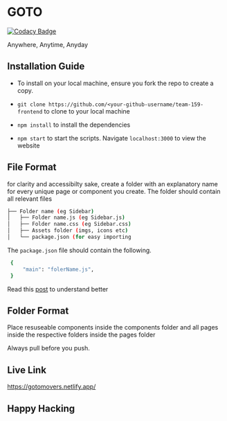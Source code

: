 # GOTO

[![Codacy Badge](https://api.codacy.com/project/badge/Grade/b42b46c354934567a9f6bc13a76798a0)](https://app.codacy.com/gh/BuildForSDGCohort2/Team-159-Frontend?utm_source=github.com&utm_medium=referral&utm_content=BuildForSDGCohort2/Team-159-Frontend&utm_campaign=Badge_Grade_Settings)

Anywhere, Anytime, Anyday


## Installation Guide

- To install on your local machine, ensure you fork the repo to create a copy.

- `git clone https://github.com/<your-github-username/team-159-frontend` to clone to your local machine

- `npm install` to install the dependencies

- `npm start` to start the scripts. Navigate `localhost:3000` to view the website


## File Format
for clarity and accessibilty sake, create a folder with an explanatory name for every unique page or component you create. The folder should contain all relevant files

```bash
├── Folder name (eg Sidebar)
│   ├── Folder name.js (eg Sidebar.js)
│   ├── Folder name.css (eg Sidebar.css)
│   ├── Assets folder (imgs, icons etc)
│   └── package.json (for easy importing
```

The `package.json` file should contain the following.
```bash
 {
     "main": "folerName.js",
 }
```
Read this [post](https://www.sitepoint.com/react-architecture-best-practices/) to understand better


## Folder Format
Place resuseable components inside the components folder and all pages inside the respective folders inside the pages folder

Always pull before you push. 


## Live Link
https://gotomovers.netlify.app/ 


## Happy Hacking